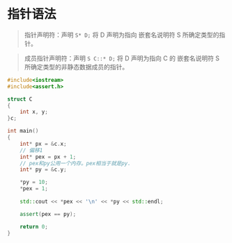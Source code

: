 # 指针语法
> 指针声明符：声明 `S* D;` 将 D 声明为指向 嵌套名说明符 S 所确定类型的指针。

> 成员指针声明符：声明 `S C::* D;` 将 D 声明为指向 C 的 嵌套名说明符 S 所确定类型的非静态数据成员的指针。

```c++
#include<iostream>
#include<assert.h>

struct C
{
    int x, y;
}c;

int main()
{
    int* px = &c.x;
    // 偏移1
    int* pex = px + 1;
    // pex和py公用一个内存。pex相当于就是py.
    int* py = &c.y;

    *py = 10;
    *pex = 1;
    
    std::cout << *pex << '\n' << *py << std::endl;

    assert(pex == py);

    return 0;
}
```
